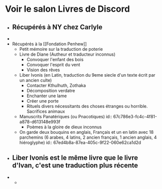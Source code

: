 # Voir le salon Livres de Discord
- Récupérés à NY chez Carlyle
	-
-
- Récupérés à la [[Fondation Penhew]]
	- Petit mémoire sur la traduction de poterie
	- Livre de Diane (Autheur et traducteur inconnus)
		- Convoquer l'enfant des bois
		- Convoquer l'esprit du vent
		- Vision des rêves
	- Liber Ivonis (en Latin, traduction du 9eme siecle d'un texte écrit par un ancien culte)
		- Contacter Kthulhuth, Zothaka
		- Décomposition verdatre
		- Enchanter une lame
		- Créer une porte
		- Rituels divers nécessitants des choses étranges ou horrible. Sacrifices animaux
	- Manuscrits Panatériques (ou Pnacotiques)
	  id:: 67c786e3-fc4c-4f81-a878-d613148e993f
		- Poèmes à la gloire de dieux inconnus
	- On garde deux bouquins en anglais, Français et un en latin avec 18 parchemins (6 arabes, 4 latins, 2 ancien français, 1 ancien anglais, 4 hiéroglyphe)
	  id:: 67ed4b8a-87ea-405c-9f22-060e62ca1d2d
- Liber Ivonis est le même livre que le livre d'Ivan, c'est une traduction plus récente
	-
-
	-